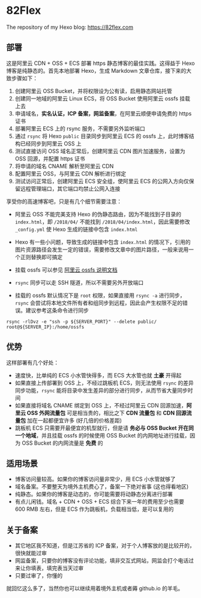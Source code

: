 # 82Flex

The repository of my Hexo blog: https://82flex.com


## 部署

这是阿里云 CDN + OSS + ECS 部署 https 静态博客的最佳实践。这得益于 Hexo 博客是纯静态的。首先本地部署 Hexo，生成 Markdown 文章仓库，接下来的大致步骤如下：

1. 创建阿里云 OSS Bucket，并将权限设为公有读，启用静态网站托管
2. 创建同一地域的阿里云 Linux ECS，将 OSS Bucket 使用阿里云 ossfs 挂载上去
3. 申请域名，**实名认证，ICP 备案，网监备案**，在阿里云顺便申请免费的 https 证书
4. 部署阿里云 ECS 上的 rsync 服务，不需要另外监听端口
5. 通过 `rsync` 将 Hexo `public` 目录同步到阿里云 ECS 的 ossfs 上，此时博客结构已经同步到阿里云 OSS 上
6. 测试直接访问 OSS 域名正常后，创建阿里云 CDN 图片加速服务，设置为 OSS 回源，并配置 https 证书
7. 将申请的域名 CNAME 解析至阿里云 CDN
8. 配置阿里云 OSS，与阿里云 CDN 解析进行绑定
9. 测试访问正常后，创建阿里云 ECS 安全组，使阿里云 ECS 的公网入方向仅保留远程管理端口，其它端口均禁止公网入连接

享受你的高速博客吧，只是有几个细节需要注意：

- 阿里云 OSS 不能完美支持 Hexo 的伪静态路由，因为不能找到子目录的 `index.html`，即 `/2018/04/` 不能找到 `/2018/04/index.html`，因此需要修改 `_config.yml` 使 Hexo 生成的链接中包含 `index.html`

- Hexo 有一些小问题，导致生成的链接中包含 `index.html` 的情况下，引用的图片资源路径会发生一定的错误，需要修改文章中的图片路径，一般来说用一个正则替换即可搞定

- 挂载 ossfs 可以参见 [阿里云 ossfs 说明文档](https://help.aliyun.com/document_detail/32196.html)

- `rsync` 同步可以走 SSH 隧道，所以不需要另外开放端口

- 挂载的 ossfs 默认情况下是 `root` 权限，如果直接用 `rsync -a` 进行同步，`rsync` 会尝试将本地文件所有者和组同步到远程，因此会产生权限不足的错误。建议参考这条命令进行同步

```shell
rsync -rlDvz -e "ssh -p ${SERVER_PORT}" --delete public/ root@${SERVER_IP}:/home/ossfs
```


## 优势

这样部署有几个好处：

- 速度快，比单纯的 ECS 小水管快得多，而 ECS 大水管也就 **土豪** 开得起
- 如果直接上传部署到 OSS 上，不经过跳板机 ECS，则无法使用 `rsync` 的差异同步功能，`rsync` 能将目录中发生差异的部分进行同步，从而节省大量同步时间
- 如果直接将域名 CNAME 绑定到 OSS 上，不经过阿里云 CDN 回源加速，**阿里云 OSS 外网流量包** 可是相当贵的，相比之下 **CDN 流量包** 和 **CDN 回源流量包** 加在一起都便宜许多 (好几倍的价格差距)
- 跳板机 ECS 只需要开最便宜的机型就行，但是请 **务必与 OSS Bucket 开在同一个地域**，并且挂载 ossfs 的时候使用 OSS Bucket 的内网地址进行挂载，因为 OSS Bucket 的内网流量是 **免费** 的


## 适用场景

- 博客访问量较高。如果你的博客访问量非常少，用 ECS 小水管就够了
- 域名备案。不要整天为境外主机费心了，备案一下绝对省事 (这也得看地区)
- 纯静态。如果你的博客是动态的，你可能需要将动静态分离进行部署
- 有点儿闲钱。域名 + CDN + OSS + ECS 综合下来一年的费用至少也需要 600 RMB 左右，但是 ECS 作为跳板机，负载相当低，是可以复用的


## 关于备案

- 其它地区我不知道，但是江苏省的 ICP 备案，对于个人博客放的是比较开的，很快就能过审
- 网监备案，只要你的博客没有评论功能，填非交互式网站，网监会打个电话过来让你填表，填完表当天过审
- 只要过审了，你懂的


就回忆这么多了，当然你也可以继续用着境外主机或者薅 github.io 的羊毛。

